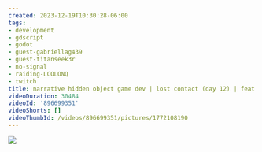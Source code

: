 ```yaml
---
created: 2023-12-19T10:30:28-06:00
tags:
- development
- gdscript
- godot
- guest-gabriellag439
- guest-titanseek3r
- no-signal
- raiding-LCOLONQ
- twitch
title: narrative hidden object game dev | lost contact (day 12) | feat @Titanseek3r
videoDuration: 30484
videoId: '896699351'
videoShorts: []
videoThumbId: /videos/896699351/pictures/1772108190
---
```


![](20231219163028.jpg)
